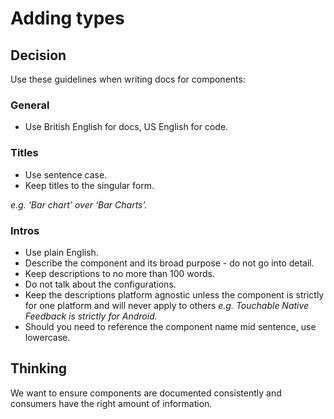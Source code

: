 # Adding types

## Decision
Use these guidelines when writing docs for components:

### General
* Use British English for docs, US English for code.

### Titles
* Use sentence case.
* Keep titles to the singular form.

_e.g. 'Bar chart’ over ‘Bar Charts’._

### Intros
* Use plain English.
* Describe the component and its broad purpose - do not go into detail.
* Keep descriptions to no more than 100 words.
* Do not talk about the configurations.
* Keep the descriptions platform agnostic unless the component is strictly for
one platform and will never apply to others _e.g. Touchable Native Feedback is
strictly for Android._
* Should you need to reference the component name mid sentence, use lowercase.

## Thinking
We want to ensure components are documented consistently and consumers have the
right amount of information.
